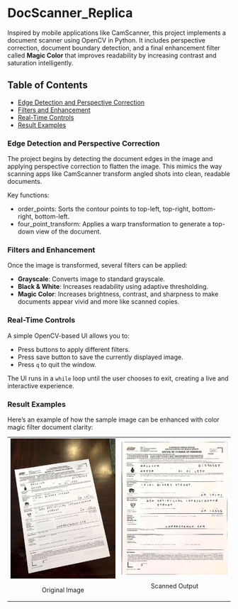 # DocScanner_Replica
Inspired by mobile applications like CamScanner, this project implements a document scanner using OpenCV in Python. It includes perspective correction, document boundary detection, and a final enhancement filter called **Magic Color** that improves readability by increasing contrast and saturation intelligently.

## Table of Contents

* [Edge Detection and Perspective Correction](https://github.com/KimiyaVahidMotlagh/DocScanner_Replica?tab=readme-ov-file#edge-detection-and-perspective-correction)
* [Filters and Enhancement](https://github.com/KimiyaVahidMotlagh/DocScanner_Replica?tab=readme-ov-file#filters-and-enhancement)
* [Real-Time Controls](https://github.com/KimiyaVahidMotlagh/DocScanner_Replica?tab=readme-ov-file#real-time-controls
)
* [Result Examples](https://github.com/KimiyaVahidMotlagh/DocScanner_Replica?tab=readme-ov-file#result-examples)


### Edge Detection and Perspective Correction
The project begins by detecting the document edges in the image and applying perspective correction to flatten the image. This mimics the way scanning apps like CamScanner transform angled shots into clean, readable documents.

Key functions:
* order_points: Sorts the contour points to top-left, top-right, bottom-right, bottom-left.
* four_point_transform: Applies a warp transformation to generate a top-down view of the document.

### Filters and Enhancement

Once the image is transformed, several filters can be applied:

* **Grayscale**: Converts image to standard grayscale.
* **Black & White**: Increases readability using adaptive thresholding.
* **Magic Color**: Increases brightness, contrast, and sharpness to make documents appear vivid and more like scanned copies.

### Real-Time Controls

A simple OpenCV-based UI allows you to:

* Press buttons to apply different filters.
* Press save button to save the currently displayed image.
* Press `q` to quit the window.

The UI runs in a `while` loop until the user chooses to exit, creating a live and interactive experience.


### Result Examples

Here’s an example of how the sample image can be enhanced with color magic filter document clarity:

<table align="center" cellpadding="10">
    <tr>
      <td align="center">
        <img src="https://github.com/KimiyaVahidMotlagh/DocScanner_Replica/blob/main/imgs/sample.jpg" alt="Original Document" width="300">
        <p>Original Image</p>
      </td>
      <td align="center">
        <img src="https://github.com/KimiyaVahidMotlagh/DocScanner_Replica/blob/main/imgs/output_filter_3.jpg" alt="Scanned and Enhanced Document" width="300">
        <p>Scanned Output</p>
      </td>
    </tr>
</table>    


